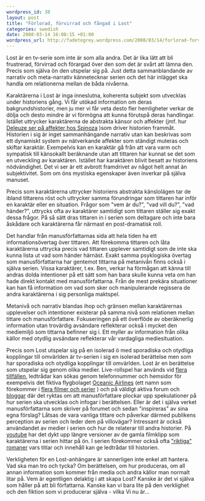 ```yaml
--- 
wordpress_id: 38 
layout: post
title: "Förlorad, förvirrad och fångad i Lost" 
categories: swedish 
date: 2008-03-14 16:08:15 +01:00 
wordpress_url: http://fadetogrey.wordpress.com/2008/03/14/forlorad-forvirrad-och-fangad-i-lost/ 
---
```


Lost är en tv-serie som inte är som alla andra. Det är lika lätt att bli frustrerad, förvirrad och förargad över den som det är svårt att lämna den. Precis som själva ön den utspelar sig på. Just detta sammanblandande av narrativ och meta-narrativ kännetecknar serien och det här inlägget ska handla om relationerna mellan de båda nivåerna.

Karaktärerna i Lost är inga inneslutna, koherenta subjekt som utvecklas under historiens gång. Vi får utökad information om deras bakgrundshistorier, men ju mer vi får veta desto fler hemligheter verkar de dölja och desto mindre är vi förmögna att kunna förutspå deras handlingar. Istället uttrycker karaktärerna de abstrakta känsor och affekter (jmf. hur [Deleuze ser på affekter hos Spinoza](http://www.webdeleuze.com/php/texte.php?cle=14&groupe=Spinoza&langue=2 "Deleuze ser på affekter hos Spinoza") )som driver historien frammåt. Historien i sig är inget sammanhängande narrativ utan kan beskrivas som ett dynamiskt system av nätverkande affekter som ständigt muteras och skiftar karaktär. Exempelvis kan en karaktär gå från att vara varm och sympatisk till känsokallt beräknande utan att tittaren har kunnat se det som en utveckling av karaktären. Istället har karaktären blivit besatt av historiens nödvändighet. Det vi ser är ett avbrott framdrivet av något helt annat än subjektivitet. Som om öns mystiska egenskaper även inverkar på själva manuset.

Precis som karaktärerna uttrycker historiens abstrakta känslolägen tar de ibland tittarens röst och uttrycker samma förundringar som tittaren har inför en karaktär eller en situation. Frågor som "vem är du?", "vad vill du?", "vad händer?", uttrycks ofta av karaktärer samtidigt som tittaren ställer sig exakt dessa frågor. På så sätt dras tittaren in i serien som deltagare och inte bara åskådare och karaktärerna får närmast en post-dramatisk roll.

Det handlar från manusförfattarnas sida att hela tiden ha ett informationsövertag över tittaren. Att förekomma tittaren och låta karaktärerna uttrycka precis vad tittaren upplever samtidigt som de inte ska kunna lista ut vad som händer härnäst. Exakt samma psyklogiska övertag som manusförfattarna har gentemot tittarna på metanivån finns också i själva serien. Vissa karaktärer, t.ex. Ben, verkar ha förmågan att känna till andras dolda intentioner på ett sätt som han bara skulle kunna veta om han hade direkt kontakt med manusförfattarna. Från de mest prekära situationer kan han få information om vad som sker och manipulerande regissera de andra karaktärerna i sig personliga maktspel.

Metanivå och narrativ blandas ihop och gränsen mellan karaktärernas upplevelser och intentioner existerar på samma nivå som relationen mellan tittare och manusförfattare. Fokuseringen på ett överflöde av oberäknerlig information utan trovärdig avsändare reflekterar också i mycket den mediemiljö som tittarna befinner sig i. Ett myller av information från olika källor med otydlig avsändare reflekterar vår vardagliga mediesituation. 

Precis som Lost utspelar sig på en isolerad ö med sporadiska och otydliga kopplingar till omvärlden är tv-serien i sig en isolerad berättelse men som har sporadiska och otydliga kopplingar till omvärlden. Lost är en berättelse som utspelar sig genom olika medier. Live-rollspel har används vid [flera](http://en.wikipedia.org/wiki/Lost_Experience "flera") [tillfällen](http://en.wikipedia.org/wiki/Lost_Experience "tillfällen"), ledtrådar kan sökas genom telefonnummer och hemsidor för exempelvis det fiktiva flygbolaget [Oceanic Airlines](http://www.oceanic-air.com/ "Oceanic Airlines") (ett namn som förekommer i [flera filmer och serier](http://en.wikipedia.org/wiki/Oceanic_Airlines "flera filmer och serier") ) och på väldigt aktiva forum och [bloggar](http://losteastereggs.blogspot.com/ "bloggar") där det ryktas om att manusförfattare plockar upp spekulationer på hur serien ska utvecklas och infogar i berättelsen. Eller är det i själva verket manusförfattarna som skriver på forumet och sedan "inspireras" av sina egna förslag? Låtsas de vara vanliga tittare och påverkar därmed publikens perception av serien och leder dem på villovägar? Intressant är också användandet av medier i serien och hur de relaterar till andra historier. På [youtube](http://www.youtube.com/watch?v=4bTvAUVPyLI "youtube") har det dykt upp längre versioner av de gamla filmklipp som karaktärerna i serien hittar på ön. I serien förekommer också ofta ["riktiga" romaner](http://lostbooks.blogspot.com/) vars titlar och innehåll kan ge ledtrådar till historien.

Verkligheten för en Lost-anhängare är sannerligen inte enkel att hantera. Vad ska man tro och tycka? Om berättelsen, om hur produceras, om all annan information som kommer från media och andra källor man normalt litar på. Vem är egentligen delaktig i att skapa Lost? Kanske är det vi själva som håller på att bli författarna. Kanske kan vi bara lite på den verklighet och den fiktion som vi producerar själva - vilka Vi nu är... 









